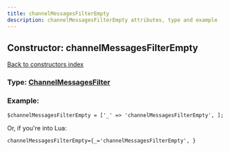 ```yaml
---
title: channelMessagesFilterEmpty
description: channelMessagesFilterEmpty attributes, type and example
---
```

## Constructor: channelMessagesFilterEmpty  
[Back to constructors index](index.md)






### Type: [ChannelMessagesFilter](../types/ChannelMessagesFilter.md)


### Example:

```
$channelMessagesFilterEmpty = ['_' => 'channelMessagesFilterEmpty', ];
```  

Or, if you're into Lua:  


```
channelMessagesFilterEmpty={_='channelMessagesFilterEmpty', }

```


